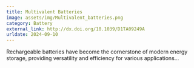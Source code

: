 ```yaml
---
title: Multivalent Batteries
image: assets/img/Multivalent_batteries.png
category: Battery
external_link: http://dx.doi.org/10.1039/D1TA09249A
urldate: 2024-09-10
---
```


Rechargeable batteries have become the cornerstone of modern energy storage, providing versatility and efficiency for various applications...